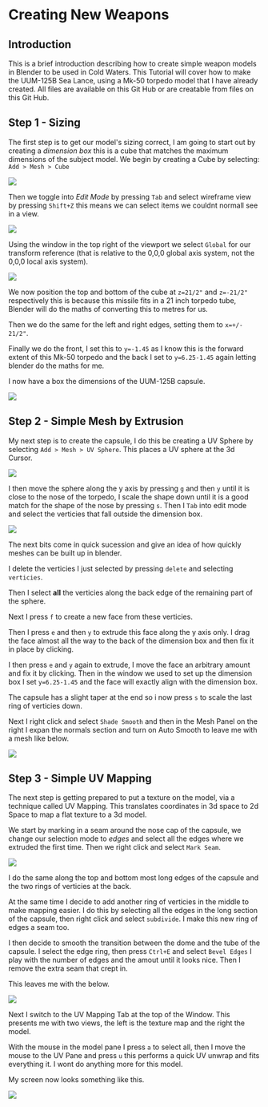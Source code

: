 # Creating New Weapons

## Introduction

This is a brief introduction describing how to create simple weapon models in Blender to be used in Cold Waters. This Tutorial will cover how to make the UUM-125B Sea Lance, using a Mk-50 torpedo model that I have already created. All files are available on this Git Hub or are creatable from files on this Git Hub.

## Step 1 - Sizing

The first step is to get our model's sizing correct, I am going to start out by creating a *dimension box* this is a cube that matches the maximum dimensions of the subject model. We begin by creating a Cube by selecting: `Add > Mesh > Cube`

![](/CWE%20Sample%20Data/images/Screenshot%202020-12-10%20222504.png)

Then we toggle into *Edit Mode* by pressing `Tab` and select wireframe view by pressing `Shift+Z` this means we can select items we couldnt normall see in a view.

![](/CWE%20Sample%20Data/images/Screenshot%202020-12-10%20222553.png)

Using the window in the top right of the viewport we select `Global` for our transform reference (that is relative to the 0,0,0 global axis system, not the 0,0,0 local axis system). 

![](/CWE%20Sample%20Data/images/Screenshot%202020-12-10%20222625.png)

We now position the top and bottom of the cube at `z=21/2"` and `z=-21/2"` respectively this is because this missile fits in a 21 inch torpedo tube, Blender will do the maths of converting this to metres for us.

Then we do the same for the left and right edges, setting them to `x=+/- 21/2"`.

Finally we do the front, I set this to `y=-1.45` as I know this is the forward extent of this Mk-50 torpedo and the back I set to `y=6.25-1.45` again letting blender do the maths for me.

I now have a box the dimensions of the UUM-125B capsule.

![](/CWE%20Sample%20Data/images/Screenshot%202020-12-10%20222914.png)

## Step 2 - Simple Mesh by Extrusion

My next step is to create the capsule, I do this be creating a UV Sphere by selecting `Add > Mesh > UV Sphere`. This places a UV sphere at the 3d Cursor.

![](/CWE%20Sample%20Data/images/Screenshot%202020-12-10%20225843.png)

I then move the sphere along the y axis by pressing `g` and then `y` until it is close to the nose of the torpedo, I scale the shape down until it is a good match for the shape of the nose by pressing `s`. Then I `Tab` into edit mode and select the verticies that fall outside the dimension box.

![](/CWE%20Sample%20Data/images/Screenshot%202020-12-10%20230015.png)

The next bits come in quick sucession and give an idea of how quickly meshes can be built up in blender.

I delete the verticies I just selected by pressing `delete` and selecting `verticies`. 

Then I select **all** the verticies along the back edge of the remaining part of the sphere. 

Next I press `f` to create a new face from these verticies. 

Then I press `e` and then `y` to extrude this face along the y axis only. I drag the face almost all the way to the back of the dimension box and then fix it in place by clicking.

I then press `e` and `y` again to extrude, I move the face an arbitrary amount and fix it by clicking. Then in the window we used to set up the dimension box I set `y=6.25-1.45` and the face will exactly align with the dimension box.

The capsule has a slight taper at the end so i now press `s` to scale the last ring of verticies down.

Next I right click and select `Shade Smooth` and then in the Mesh Panel on the right I expan the normals section and turn on Auto Smooth to leave me with a mesh like below.

![](/CWE%20Sample%20Data/images/Screenshot%202020-12-10%20230259.png)

## Step 3 - Simple UV Mapping

The next step is getting prepared to put a texture on the model, via a technique called UV Mapping. This translates coordinates in 3d space to 2d Space to map a flat texture to a 3d model.

We start by marking in a seam around the nose cap of the capsule, we change our selection mode to *edges* and select all the edges where we extruded the first time. Then we right click and select `Mark Seam`.

![](/CWE%20Sample%20Data/images/Screenshot%202020-12-10%20230401.png)

I do the same along the top and bottom most long edges of the capsule and the two rings of verticies at the back. 

At the same time I decide to add another ring of verticies in the middle to make mapping easier. I do this by selecting all the edges in the long section of the capsule, then right click and select `subdivide`. I make this new ring of edges a seam too.

I then decide to smooth the transition between the dome and the tube of the capsule. I select the edge ring, then press `Ctrl+E` and select `Bevel Edges` I play with the number of edges and the amout until it looks nice. Then I remove the extra seam that crept in.

This leaves me with the below.

![](/CWE%20Sample%20Data/images/Screenshot%202020-12-11%20000535.png)

Next I switch to the UV Mapping Tab at the top of the Window. This presents me with two views, the left is the texture map and the right the model.

With the mouse in the model pane I press `a` to select all, then I move the mouse to the UV Pane and press `u` this performs a quick UV unwrap and fits everything it. I wont do anything more for this model.

My screen now looks something like this.

![](/CWE%20Sample%20Data/images/Screenshot%202020-12-11%20001424.png)
